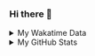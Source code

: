 ### Hi there 👋

<!--
**cdfmlr/cdfmlr** is a ✨ _special_ ✨ repository because its `README.md` (this file) appears on your GitHub profile.

Here are some ideas to get you started:

- 🔭 I’m currently working on ...
- 🌱 I’m currently learning ...
- 👯 I’m looking to collaborate on ...
- 🤔 I’m looking for help with ...
- 💬 Ask me about ...
- 📫 How to reach me: ...
- 😄 Pronouns: ...
- ⚡ Fun fact: ...
-->

<details>

<summary>My Wakatime Data</summary>

<!--START_SECTION:waka-->
![Lines of code](https://img.shields.io/badge/From%20Hello%20World%20I%27ve%20Written-679610%20lines%20of%20code-blue)

**🐱 My Github Data** 

> 🏆 227 Contributions in the Year 2021
 > 
> 📦 287.4 kB Used in Github's Storage 
 > 
> 🚫 Not Opted to Hire
 > 
> 📜 39 Public Repositories 
 > 
> 🔑 6 Private Repositories  
 > 
**I'm an Early 🐤** 

```text
🌞 Morning    89 commits     █████░░░░░░░░░░░░░░░░░░░░   23.48% 
🌆 Daytime    170 commits    ███████████░░░░░░░░░░░░░░   44.85% 
🌃 Evening    110 commits    ███████░░░░░░░░░░░░░░░░░░   29.02% 
🌙 Night      10 commits     ░░░░░░░░░░░░░░░░░░░░░░░░░   2.64%

```
📅 **I'm Most Productive on Friday** 

```text
Monday       41 commits     ██░░░░░░░░░░░░░░░░░░░░░░░   10.82% 
Tuesday      46 commits     ███░░░░░░░░░░░░░░░░░░░░░░   12.14% 
Wednesday    51 commits     ███░░░░░░░░░░░░░░░░░░░░░░   13.46% 
Thursday     59 commits     ████░░░░░░░░░░░░░░░░░░░░░   15.57% 
Friday       75 commits     █████░░░░░░░░░░░░░░░░░░░░   19.79% 
Saturday     52 commits     ███░░░░░░░░░░░░░░░░░░░░░░   13.72% 
Sunday       55 commits     ███░░░░░░░░░░░░░░░░░░░░░░   14.51%

```


📊 **This Week I Spent My Time On** 

```text
⌚︎ Time Zone: Asia/Shanghai

```

**I Mostly Code in Go** 

```text
Go                       10 repos            ██████░░░░░░░░░░░░░░░░░░░   25.0% 
Python                   9 repos             █████░░░░░░░░░░░░░░░░░░░░   22.5% 
Java                     4 repos             ██░░░░░░░░░░░░░░░░░░░░░░░   10.0% 
Jupyter Notebook         4 repos             ██░░░░░░░░░░░░░░░░░░░░░░░   10.0% 
HTML                     2 repos             █░░░░░░░░░░░░░░░░░░░░░░░░   5.0%

```



 Last Updated on 13/09/2021
<!--END_SECTION:waka-->

</details>

<details>
 
 <summary>My GitHub Stats</summary>

[![CDFMLR's github stats](https://github-readme-stats.vercel.app/api?username=cdfmlr&count_private=true&show_icons=true)](https://github.com/anuraghazra/github-readme-stats)

</details>
